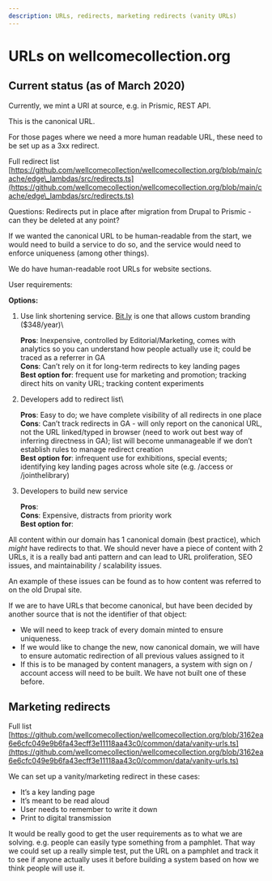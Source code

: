 ```yaml
---
description: URLs, redirects, marketing redirects (vanity URLs)
---
```


# URLs on wellcomecollection.org

## Current status (as of March 2020)

Currently, we mint a URI at source, e.g. in Prismic, REST API.

This is the canonical URL.

For those pages where we need a more human readable URL, these need to be set up as a 3xx redirect.

Full redirect list [https://github.com/wellcomecollection/wellcomecollection.org/blob/main/cache/edge\_lambdas/src/redirects.ts](https://github.com/wellcomecollection/wellcomecollection.org/blob/main/cache/edge\_lambdas/src/redirects.ts)

Questions: Redirects put in place after migration from Drupal to Prismic - can they be deleted at any point?

If we wanted the canonical URL to be human-readable from the start, we would need to build a service to do so, and the service would need to enforce uniqueness (among other things).

We do have human-readable root URLs for website sections.

User requirements:

**Options:**

1.  Use link shortening service. [Bit.ly](http://bit.ly) is one that allows custom branding ($348/year)\


    **Pros**: Inexpensive, controlled by Editorial/Marketing, comes with analytics so you can understand how people actually use it; could be traced as a referrer in GA \
    **Cons**: Can’t rely on it for long-term redirects to key landing pages \
    **Best option for**: frequent use for marketing and promotion; tracking direct hits on vanity URL; tracking content experiments
2.  Developers add to redirect list\


    **Pros**: Easy to do; we have complete visibility of all redirects in one place **Cons**: Can’t track redirects in GA - will only report on the canonical URL, not the URL linked/typed in browser (need to work out best way of inferring directness in GA); list will become unmanageable if we don’t establish rules to manage redirect creation \
    **Best option for**: infrequent use for exhibitions, special events; identifying key landing pages across whole site (e.g. /access or /jointhelibrary)
3.  Developers to build new service

    **Pros**: \
    **Cons**: Expensive, distracts from priority work \
    **Best option for**:

All content within our domain has 1 canonical domain (best practice), which _might_ have redirects to that. We should never have a piece of content with 2 URLs, it is a really bad anti pattern and can lead to URL proliferation, SEO issues, and maintainability / scalability issues.

An example of these issues can be found as to how content was referred to on the old Drupal site.

If we are to have URLs that become canonical, but have been decided by another source that is not the identifier of that object:

* We will need to keep track of every domain minted to ensure uniqueness.
* If we would like to change the new, now canonical domain, we will have to ensure automatic redirection of all previous values assigned to it
* If this is to be managed by content managers, a system with sign on / account access will need to be built. We have not built one of these before.

## Marketing redirects

Full list [https://github.com/wellcomecollection/wellcomecollection.org/blob/3162ea6e6cfc049e9b6fa43ecff3e11118aa43c0/common/data/vanity-urls.ts](https://github.com/wellcomecollection/wellcomecollection.org/blob/3162ea6e6cfc049e9b6fa43ecff3e11118aa43c0/common/data/vanity-urls.ts)

We can set up a vanity/marketing redirect in these cases:

* It’s a key landing page
* It’s meant to be read aloud
* User needs to remember to write it down
* Print to digital transmission

It would be really good to get the user requirements as to what we are solving. e.g. people can easily type something from a pamphlet. That way we could set up a really simple test, put the URL on a pamphlet and track it to see if anyone actually uses it before building a system based on how we think people will use it.
